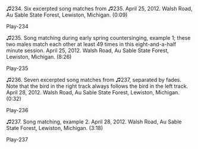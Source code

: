♫234. Six excerpted song matches from ♫235. April 25, 2012. Walsh Road,
Au Sable State Forest, Lewiston, Michigan. (0:09)

Play-234

♫235. Song matching during early spring countersinging, example 1; these
two males match each other at least 49 times in this eight-and-a-half
minute session. April 25, 2012. Walsh Road, Au Sable State Forest,
Lewiston, Michigan. (8:26)

Play-235

♫236. Seven excerpted song matches from ♫237, separated by fades. Note that the bird in the
right track always follows the bird in the left track. April 28, 2012.
Walsh Road, Au Sable State Forest, Lewiston, Michigan. (0:32)

Play-236

♫237. Song matching, example 2. April 28, 2012. Walsh Road, Au Sable
State Forest, Lewiston, Michigan. (3:18)

Play-237
